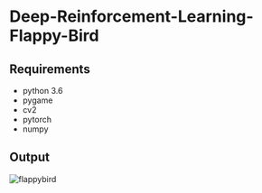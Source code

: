 # Deep-Reinforcement-Learning-Flappy-Bird

## Requirements 
- python 3.6
- pygame
- cv2
- pytorch
- numpy

## Output 
![flappybird](https://github.com/mahmudaAfreen/Deep-Reinforcement-Learning-Flappy-Bird/assets/36468927/ff4951ae-4ea9-4f57-9ce7-45c9c46ae008)
